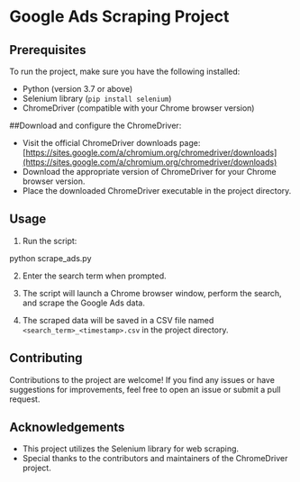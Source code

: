 # Google Ads Scraping Project
 
## Prerequisites

To run the project, make sure you have the following installed:

- Python (version 3.7 or above)
- Selenium library (`pip install selenium`)
- ChromeDriver (compatible with your Chrome browser version)

##Download and configure the ChromeDriver:

- Visit the official ChromeDriver downloads page: [https://sites.google.com/a/chromium.org/chromedriver/downloads](https://sites.google.com/a/chromium.org/chromedriver/downloads)
- Download the appropriate version of ChromeDriver for your Chrome browser version.
- Place the downloaded ChromeDriver executable in the project directory.

## Usage

1. Run the script:

python scrape_ads.py

2. Enter the search term when prompted.

3. The script will launch a Chrome browser window, perform the search, and scrape the Google Ads data.

4. The scraped data will be saved in a CSV file named `<search_term>_<timestamp>.csv` in the project directory.

## Contributing

Contributions to the project are welcome! If you find any issues or have suggestions for improvements, feel free to open an issue or submit a pull request.


## Acknowledgements

- This project utilizes the Selenium library for web scraping.
- Special thanks to the contributors and maintainers of the ChromeDriver project.


